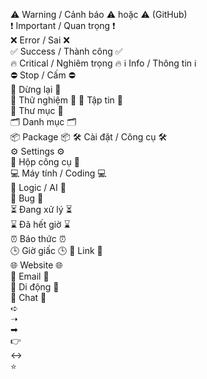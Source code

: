 ⚠️ Warning / Cảnh báo ⚠️ hoặc :warning: (GitHub)  
❗ Important / Quan trọng ❗  
❌ Error / Sai ❌  
✅ Success / Thành công ✅  
🔥 Critical / Nghiêm trọng 🔥
ℹ️ Info / Thông tin ℹ️  
⛔ Stop / Cấm ⛔  
🛑 Dừng lại 🛑  
🧪 Thử nghiệm 🧪
📄 Tập tin 📄  
📁 Thư mục 📁  
🗂️ Danh mục 🗂️  
📦 Package 📦
🛠️ Cài đặt / Công cụ 🛠️  
⚙️ Settings ⚙️  
🧰 Hộp công cụ 🧰  
💻 Máy tính / Coding 💻  
🧠 Logic / AI 🧠  
🐞 Bug 🐞  
⏳ Đang xử lý ⏳  
⌛ Đã hết giờ ⌛  
⏰ Báo thức ⏰  
🕒 Giờ giấc 🕒
🔗 Link 🔗  
🌐 Website 🌐  
📧 Email 📧  
📱 Di động 📱  
💬 Chat 💬  
➪  
➝  
➡  
👉  
↔  
⭐️  
